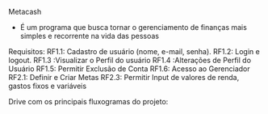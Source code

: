 Metacash
- É um programa que busca tornar o gerenciamento de finanças mais simples e recorrente na vida das pessoas

Requisitos:
RF1.1: Cadastro de usuário (nome, e-mail, senha).
RF1.2: Login e logout.
RF1.3 :Visualizar o Perfil do usuário
RF1.4 :Alterações de Perfil do Usuário
RF1.5: Permitir Exclusão de Conta
RF1.6: Acesso ao Gerenciador
RF2.1: Definir e Criar Metas
RF2.3: Permitir Input de valores de renda, gastos fixos e variáveis

Drive com os principais fluxogramas do projeto: 
